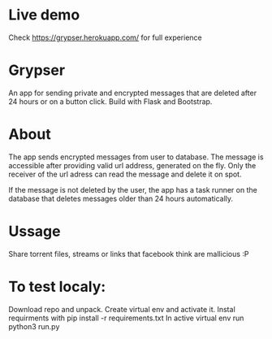 # Live demo
Check https://grypser.herokuapp.com/ for full experience

# Grypser
An app for sending private and encrypted messages that are deleted after 24 hours or on a button click. Build with Flask and Bootstrap.

# About
The app sends encrypted messages from user to database. The message is accessible after providing valid url address, generated on the fly. Only the receiver of the url adress can read the message and delete it on spot.

If the message is not deleted by the user, the app has a task runner on the database that deletes messages older than 24 hours automatically.

# Ussage 
Share torrent files, streams or links that facebook think are mallicious :P

# To test localy:
Download repo and unpack. Create virtual env and activate it.
Instal requirments with pip install -r requirements.txt
In active virtual env run python3 run.py


